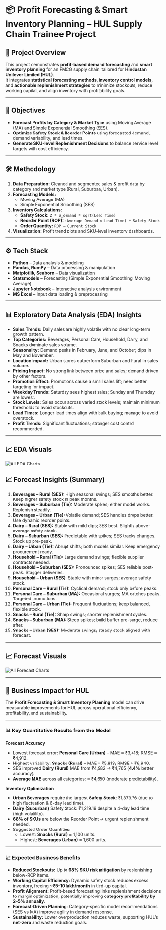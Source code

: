# 📦 Profit Forecasting & Smart Inventory Planning – HUL Supply Chain Trainee Project

## 📝 Project Overview
This project demonstrates **profit-based demand forecasting** and **smart inventory planning** for an FMCG supply chain, tailored for **Hindustan Unilever Limited (HUL)**.  
It integrates **statistical forecasting methods**, **inventory control models**, and **actionable replenishment strategies** to minimize stockouts, reduce working capital, and align inventory with profitability goals.

---

## 🎯 Objectives
- **Forecast Profits by Category & Market Type** using Moving Average (MA) and Simple Exponential Smoothing (SES).
- **Optimize Safety Stock & Reorder Points** using forecasted demand, demand variability, and lead times.
- **Generate SKU-level Replenishment Decisions** to balance service level targets with cost efficiency.

---

## 🛠️ Methodology
1. **Data Preparation:** Cleaned and segmented sales & profit data by category and market type (Rural, Suburban, Urban).
2. **Forecasting Models:**
   - Moving Average (MA)
   - Simple Exponential Smoothing (SES)
3. **Inventory Calculations:**
   - **Safety Stock:** `Z * σ_demand * sqrt(Lead Time)`
   - **Reorder Point (ROP):** `(Average Demand × Lead Time) + Safety Stock`
   - **Order Quantity:** `ROP – Current Stock`
4. **Visualization:** Profit trend plots and SKU-level inventory dashboards.

---

## ⚙️ Tech Stack

- **Python** – Data analysis & modeling  
- **Pandas, NumPy** – Data processing & manipulation  
- **Matplotlib, Seaborn** – Data visualization  
- **Statsmodels** – Forecasting (Simple Exponential Smoothing, Moving Average)  
- **Jupyter Notebook** – Interactive analysis environment  
- **MS Excel** – Input data loading & preprocessing  
---

## 📊 Exploratory Data Analysis (EDA) Insights

- **Sales Trends:** Daily sales are highly volatile with no clear long-term growth pattern.  
- **Top Categories:** Beverages, Personal Care, Household, Dairy, and Snacks dominate sales volume.  
- **Seasonality:** Demand peaks in February, June, and October; dips in May and November.  
- **Location Impact:** Urban stores outperform Suburban and Rural in sales volume.  
- **Pricing Impact:** No strong link between price and sales; demand driven by other factors.  
- **Promotion Effect:** Promotions cause a small sales lift; need better targeting for impact.  
- **Weekday Trends:** Saturday sees highest sales; Sunday and Thursday are lowest.  
- **Stock Levels:** Sales occur across varied stock levels; maintain minimum thresholds to avoid stockouts.  
- **Lead Times:** Longer lead times align with bulk buying; manage to avoid overstock.  
- **Profit Trends:** Significant fluctuations; stronger cost control recommended.  

---

## 📈 EDA Visuals
![All EDA Charts](EDA_Charts.png)

## 📈 Forecast Insights (Summary)

1. **Beverages – Rural (SES):** High seasonal swings; SES smooths better. Keep higher safety stock in peak months.  
2. **Beverages – Suburban (Tie):** Moderate spikes; either model works. Replenish steadily.  
3. **Beverages – Urban (Tie):** Volatile demand; SES handles drops better. Use dynamic reorder points.  
4. **Dairy – Rural (SES):** Stable with mild dips; SES best. Slightly above-average safety stock.  
5. **Dairy – Suburban (SES):** Predictable with spikes; SES tracks changes. Stock up pre-peak.  
6. **Dairy – Urban (Tie):** Abrupt shifts; both models similar. Keep emergency procurement ready.  
7. **Household – Rural (Tie):** Large demand swings; flexible supplier contracts needed.  
8. **Household – Suburban (SES):** Pronounced spikes; SES reliable post-peak. Stagger deliveries.  
9. **Household – Urban (SES):** Stable with minor surges; average safety stock.  
10. **Personal Care – Rural (Tie):** Cyclical demand; stock only before peaks.  
11. **Personal Care – Suburban (MA):** Occasional surges; MA catches peaks. Targeted promotions.  
12. **Personal Care – Urban (Tie):** Frequent fluctuations; keep balanced, flexible stock.  
13. **Snacks – Rural (Tie):** Sharp swings; shorter replenishment cycles.  
14. **Snacks – Suburban (MA):** Steep spikes; build buffer pre-surge, reduce after.  
15. **Snacks – Urban (SES):** Moderate swings; steady stock aligned with forecast.
---

## 📈 Forecast Visuals
![All Forecast Charts](Forecast_Charts.png)


---
## 💼 Business Impact for HUL

The **Profit Forecasting & Smart Inventory Planning** model can drive measurable improvements for HUL across operational efficiency, profitability, and sustainability.

---

### 📊 Key Quantitative Results from the Model

**Forecast Accuracy**
- Lowest forecast error: **Personal Care (Urban)** – MAE ≈ ₹3,418; RMSE ≈ ₹4,912.  
- Highest variability: **Snacks (Rural)** – MAE ≈ ₹5,813; RMSE ≈ ₹6,940.  
- SES improved **Dairy (Rural)** MAE from ₹4,982 → ₹4,765 (**4.4%** better accuracy).  
- **Average MAE** across all categories: ≈ ₹4,650 (moderate predictability).  

**Inventory Optimization**
- **Urban Beverages** require the largest **Safety Stock**: ₹1,373.76 (due to high fluctuation & 6-day lead time).  
- **Dairy (Suburban)** Safety Stock: ₹1,219.19 despite a 4-day lead time (high volatility).  
- **68% of SKUs** are below the Reorder Point → urgent replenishment needed.  
- Suggested Order Quantities:  
  - Lowest: **Snacks (Rural)** ≈ 1,100 units.  
  - Highest: **Beverages (Urban)** ≈ 1,600 units.  

---

### 📈 Expected Business Benefits
- **Reduced Stockouts:** Up to **68% SKU risk mitigation** by replenishing below-ROP items.  
- **Working Capital Efficiency:** Dynamic safety stock reduces excess inventory, freeing **~₹5–10 lakh/month** in tied-up capital.  
- **Profit Alignment:** Profit-based forecasting links replenishment decisions to margin optimization, potentially improving **category profitability by 2–5% annually**.  
- **Forecast-Driven Planning:** Category-specific model recommendations (SES vs MA) improve agility in demand response.  
- **Sustainability:** Lower overproduction reduces waste, supporting HUL’s **net-zero** and waste reduction goals.  


